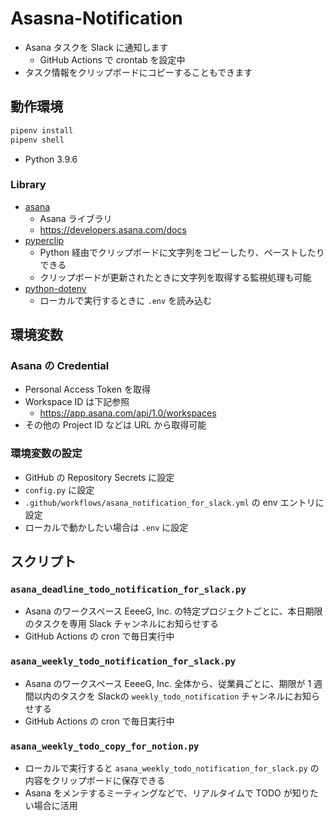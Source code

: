 # Asasna-Notification

- Asana タスクを Slack に通知します
    - GitHub Actions で crontab を設定中
- タスク情報をクリップボードにコピーすることもできます

## 動作環境

```sh
pipenv install
pipenv shell
```

- Python 3.9.6

### Library

- [asana](https://github.com/Asana/python-asana)
    - Asana ライブラリ
    - https://developers.asana.com/docs
- [pyperclip](https://github.com/asweigart/pyperclip)
    - Python 経由でクリップボードに文字列をコピーしたり、ペーストしたりできる
    - クリップボードが更新されたときに文字列を取得する監視処理も可能
- [python-dotenv](https://github.com/theskumar/python-dotenv)
    - ローカルで実行するときに `.env` を読み込む

## 環境変数

### Asana の Credential

- Personal Access Token を取得
- Workspace ID は下記参照
    - https://app.asana.com/api/1.0/workspaces
- その他の Project ID などは URL から取得可能

### 環境変数の設定

- GitHub の Repository Secrets に設定
- `config.py` に設定
- `.github/workflows/asana_notification_for_slack.yml` の env エントリに設定
- ローカルで動かしたい場合は `.env` に設定

## スクリプト

### `asana_deadline_todo_notification_for_slack.py`

- Asana のワークスペース EeeeG, Inc. の特定プロジェクトごとに、本日期限のタスクを専用 Slack チャンネルにお知らせする
- GitHub Actions の cron で毎日実行中
### `asana_weekly_todo_notification_for_slack.py`

- Asana のワークスペース EeeeG, Inc. 全体から、従業員ごとに、期限が 1 週間以内のタスクを Slackの `weekly_todo_notification` チャンネルにお知らせする
- GitHub Actions の cron で毎日実行中
### `asana_weekly_todo_copy_for_notion.py`

- ローカルで実行すると `asana_weekly_todo_notification_for_slack.py` の内容をクリップボードに保存できる
- Asana をメンテするミーティングなどで、リアルタイムで TODO が知りたい場合に活用
